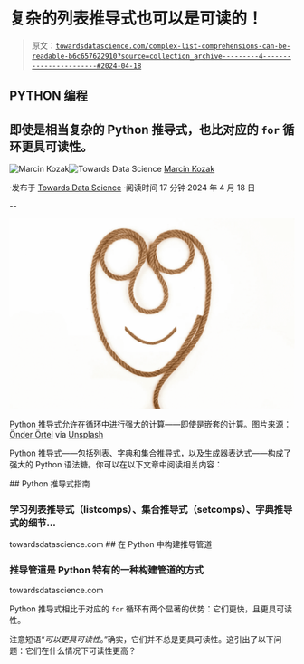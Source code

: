 # 复杂的列表推导式也可以是可读的！

> 原文：[`towardsdatascience.com/complex-list-comprehensions-can-be-readable-b6c657622910?source=collection_archive---------4-----------------------#2024-04-18`](https://towardsdatascience.com/complex-list-comprehensions-can-be-readable-b6c657622910?source=collection_archive---------4-----------------------#2024-04-18)

## PYTHON 编程

## 即使是相当复杂的 Python 推导式，也比对应的 `for` 循环更具可读性。

[](https://medium.com/@nyggus?source=post_page---byline--b6c657622910--------------------------------)![Marcin Kozak](https://medium.com/@nyggus?source=post_page---byline--b6c657622910--------------------------------)[](https://towardsdatascience.com/?source=post_page---byline--b6c657622910--------------------------------)![Towards Data Science](https://towardsdatascience.com/?source=post_page---byline--b6c657622910--------------------------------) [Marcin Kozak](https://medium.com/@nyggus?source=post_page---byline--b6c657622910--------------------------------)

·发布于 [Towards Data Science](https://towardsdatascience.com/?source=post_page---byline--b6c657622910--------------------------------) ·阅读时间 17 分钟·2024 年 4 月 18 日

--

![](img/7e7f71626f0daf1413ad70503c215a1c.png)

Python 推导式允许在循环中进行强大的计算——即使是嵌套的计算。图片来源：[Önder Örtel](https://unsplash.com/@onderortel?utm_source=medium&utm_medium=referral) via [Unsplash](https://unsplash.com/?utm_source=medium&utm_medium=referral)

Python 推导式——包括列表、字典和集合推导式，以及生成器表达式——构成了强大的 Python 语法糖。你可以在以下文章中阅读相关内容：

[](/a-guide-to-python-comprehensions-4d16af68c97e?source=post_page-----b6c657622910--------------------------------) ## Python 推导式指南

### 学习列表推导式（listcomps）、集合推导式（setcomps）、字典推导式的细节…

towardsdatascience.com [](/building-comprehension-pipelines-in-python-ec68dce53d03?source=post_page-----b6c657622910--------------------------------) ## 在 Python 中构建推导管道

### 推导管道是 Python 特有的一种构建管道的方式

towardsdatascience.com

Python 推导式相比于对应的 `for` 循环有两个显著的优势：它们更快，且更具可读性。

注意短语“*可以更具可读性*。”确实，它们并不总是更具可读性。这引出了以下问题：它们在什么情况下可读性更高？

